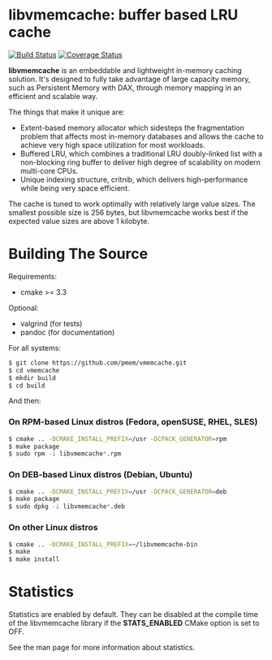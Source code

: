 libvmemcache: buffer based LRU cache
=======================================

[![Build Status](https://travis-ci.org/pmem/vmemcache.svg?branch=master)](https://travis-ci.org/pmem/vmemcache)
[![Coverage Status](https://codecov.io/github/pmem/vmemcache/coverage.svg?branch=master)](https://codecov.io/gh/pmem/vmemcache/branch/master)

**libvmemcache** is an embeddable and lightweight in-memory caching solution.
It's designed to fully take advantage of large capacity memory, such as
Persistent Memory with DAX, through memory mapping in an efficient
and scalable way.

The things that make it unique are:
- Extent-based memory allocator which sidesteps the fragmentation
problem that affects most in-memory databases and allows the cache
to achieve very high space utilization for most workloads.
- Buffered LRU, which combines a traditional LRU doubly-linked
list with a non-blocking ring buffer to deliver high degree
of scalability on modern multi-core CPUs.
- Unique indexing structure, critnib, which delivers
high-performance while being very space efficient.

The cache is tuned to work optimally with relatively large value sizes. The
smallest possible size is 256 bytes, but libvmemcache works best if the expected
value sizes are above 1 kilobyte.

# Building The Source #

Requirements:
- cmake >= 3.3

Optional:
- valgrind (for tests)
- pandoc (for documentation)

For all systems:

```sh
$ git clone https://github.com/pmem/vmemcache.git
$ cd vmemcache
$ mkdir build
$ cd build
```

And then:

### On RPM-based Linux distros (Fedora, openSUSE, RHEL, SLES) ###

```sh
$ cmake .. -DCMAKE_INSTALL_PREFIX=/usr -DCPACK_GENERATOR=rpm
$ make package
$ sudo rpm -i libvmemcache*.rpm
```

### On DEB-based Linux distros (Debian, Ubuntu) ###

```sh
$ cmake .. -DCMAKE_INSTALL_PREFIX=/usr -DCPACK_GENERATOR=deb
$ make package
$ sudo dpkg -i libvmemcache*.deb
```

### On other Linux distros ###
```sh
$ cmake .. -DCMAKE_INSTALL_PREFIX=~/libvmemcache-bin
$ make
$ make install
```

# Statistics #

Statistics are enabled by default. They can be disabled at the compile time
of the libvmemcache library if the **STATS_ENABLED** CMake option is set to OFF.

See the man page for more information about statistics.
